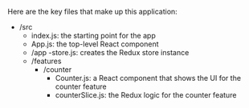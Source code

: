 Here are the key files that make up this application:

- /src
  - index.js: the starting point for the app
  - App.js: the top-level React component
  - /app
    -store.js: creates the Redux store instance
  - /features
    - /counter
      - Counter.js: a React component that shows the UI for the counter   feature
      - counterSlice.js: the Redux logic for the counter feature